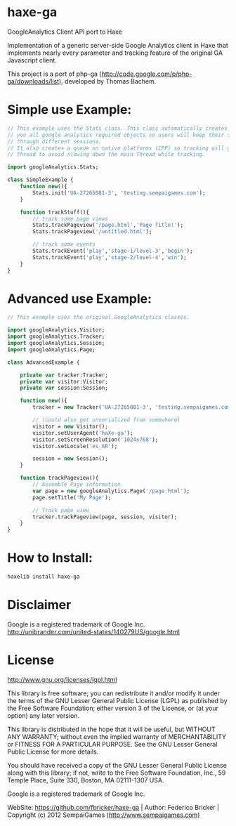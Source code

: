 haxe-ga
=======

GoogleAnalytics Client API port to Haxe

Implementation of a generic server-side Google Analytics client in Haxe that implements nearly every parameter and tracking feature of the original GA Javascript client.

This project is a port of php-ga (http://code.google.com/p/php-ga/downloads/list), developed by Thomas Bachem.

Simple use Example:
=======

```haxe
// This example uses the Stats class. This class automatically creates and persists for
// you all google analytics required objects so users will keep their statistics identities
// through different sessions.
// It also creates a queue on native platforms (CPP) so tracking will goes on a separate
// thread to avoid slowing down the main Thread while tracking.

import googleAnalytics.Stats;

class SimpleExample {
	function new(){
		Stats.init('UA-27265081-3', 'testing.sempaigames.com');
	}

	function trackStuff(){
		// track some page views
		Stats.trackPageview('/page.html','Page Title!');
		Stats.trackPageview('/untitled.html');

		// track some events
		Stats.trackEvent('play','stage-1/level-3','begin');
		Stats.trackEvent('play','stage-2/level-4','win');
	}
}

```

Advanced use Example:
=======

```haxe
// This example uses the original GoogleAnalytics classes.

import googleAnalytics.Visitor;
import googleAnalytics.Tracker;
import googleAnalytics.Session;
import googleAnalytics.Page;

class AdvancedExample {

	private var tracker:Tracker;
	private var visitor:Visitor;
	private var session:Session;

	function new(){
		tracker = new Tracker('UA-27265081-3', 'testing.sempaigames.com');

		// (could also get unserialized from somewhere)
		visitor = new Visitor();
		visitor.setUserAgent('haXe-ga');
		visitor.setScreenResolution('1024x768');
		visitor.setLocale('es_AR');

		session = new Session();
	}

	function trackPageview(){	
		// Assemble Page information
		var page = new googleAnalytics.Page('/page.html');
		page.setTitle('My Page');

		// Track page view
		tracker.trackPageview(page, session, visitor);
	}
}

```

How to Install:
=======

```bash
haxelib install haxe-ga
```

Disclaimer
=======

Google is a registered trademark of Google Inc.
http://unibrander.com/united-states/140279US/google.html

License
=======
http://www.gnu.org/licenses/lgpl.html

This library is free software; you can redistribute it and/or
modify it under the terms of the GNU Lesser General Public
License (LGPL) as published by the Free Software Foundation; either
version 3 of the License, or (at your option) any later version.
  
This library is distributed in the hope that it will be useful,
but WITHOUT ANY WARRANTY; without even the implied warranty of
MERCHANTABILITY or FITNESS FOR A PARTICULAR PURPOSE. See the GNU
Lesser General Public License for more details.
  
You should have received a copy of the GNU Lesser General Public
License along with this library; if not, write to the Free Software
Foundation, Inc., 59 Temple Place, Suite 330, Boston, MA 02111-1307 USA.
  
Google is a registered trademark of Google Inc.


WebSite: https://github.com/fbricker/haxe-ga | Author: Federico Bricker | Copyright (c) 2012 SempaiGames (http://www.sempaigames.com)
